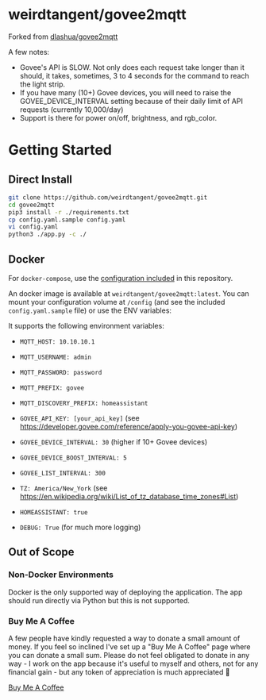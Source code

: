 # weirdtangent/govee2mqtt

Forked from [dlashua/govee2mqtt](https://github.com/dlashua/govee2mqtt)

A few notes:
* Govee's API is SLOW. Not only does each request take longer than it should, it takes, sometimes, 3 to 4 seconds for the command to reach the light strip.
* If you have many (10+) Govee devices, you will need to raise the GOVEE_DEVICE_INTERVAL setting because of their daily limit of API requests (currently 10,000/day)
* Support is there for power on/off, brightness, and rgb_color.

# Getting Started
## Direct Install
```bash
git clone https://github.com/weirdtangent/govee2mqtt.git
cd govee2mqtt
pip3 install -r ./requirements.txt
cp config.yaml.sample config.yaml
vi config.yaml
python3 ./app.py -c ./
```

## Docker
For `docker-compose`, use the [configuration included](https://github.com/weirdtangent/govee2mqtt/blob/master/docker-compose.yaml) in this repository.

An docker image is available at `weirdtangent/govee2mqtt:latest`. You can mount your configuration volume at `/config` (and see the
included `config.yaml.sample` file) or use the ENV variables:

It supports the following environment variables:

-   `MQTT_HOST: 10.10.10.1`
-   `MQTT_USERNAME: admin`
-   `MQTT_PASSWORD: password`
-   `MQTT_PREFIX: govee`
-   `MQTT_DISCOVERY_PREFIX: homeassistant`

-   `GOVEE_API_KEY: [your_api_key]` (see https://developer.govee.com/reference/apply-you-govee-api-key)
-   `GOVEE_DEVICE_INTERVAL: 30` (higher if 10+ Govee devices)
-   `GOVEE_DEVICE_BOOST_INTERVAL: 5`
-   `GOVEE_LIST_INTERVAL: 300`

-   `TZ: America/New_York` (see https://en.wikipedia.org/wiki/List_of_tz_database_time_zones#List)
-   `HOMEASSISTANT: true`
-   `DEBUG: True` (for much more logging)

## Out of Scope

### Non-Docker Environments

Docker is the only supported way of deploying the application. The app should run directly via Python but this is not supported.

### Buy Me A Coffee

A few people have kindly requested a way to donate a small amount of money. If you feel so inclined I've set up a "Buy Me A Coffee"
page where you can donate a small sum. Please do not feel obligated to donate in any way - I work on the app because it's
useful to myself and others, not for any financial gain - but any token of appreciation is much appreciated 🙂

<a href="https://buymeacoffee.com/weirdtangent">Buy Me A Coffee</a>
